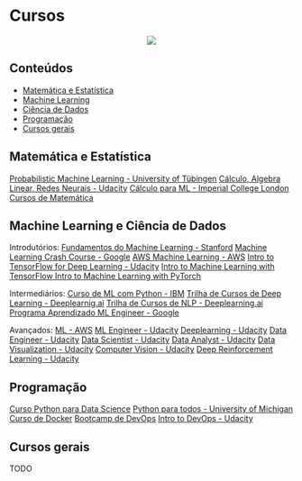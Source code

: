 # Cursos

<p align="center">
    <img src="https://media.giphy.com/media/SSirUu2TrV65ymCi4J/giphy.gif">
</p>

## Conteúdos
- [Matemática e Estatística](#matemática-e-estatística)
- [Machine Learning](#machine-learning-e-ciência-de-dados)
- [Ciência de Dados](#data-science)
- [Programação](#programação)
- [Cursos gerais](#cursos-gerais)

## Matemática e Estatística

[Probabilistic Machine Learning -  University of Tübingen](#https://uni-tuebingen.de/en/180804)
[Cálculo, Algebra Linear, Redes Neurais - Udacity](#https://www.udacity.com/course/ai-programming-python-nanodegree--nd089)
[Cálculo para ML - Imperial College London](#https://www.coursera.org/specializations/mathematics-machine-learning)
[Cursos de Matemática](#https://www.kdnuggets.com/2020/02/free-mathematics-courses-data-science-machine-learning.html)

## Machine Learning e Ciência de Dados

Introdutórios:
[Fundamentos do Machine Learning - Stanford](#https://www.coursera.org/learn/machine-learning)
[Machine Learning Crash Course - Google](#https://developers.google.com/machine-learning/crash-course)
[AWS Machine Learning - AWS](#https://www.coursera.org/learn/aws-machine-learning)
[Intro to TensorFlow for Deep Learning - Udacity](#https://learndigital.withgoogle.com/digitalunlocked/course/intro-to-tensorflow-for-deep-learning)
[Intro to Machine Learning with TensorFlow ](#https://www.udacity.com/course/intro-to-machine-learning-with-tensorflow-nanodegree--nd230)
[Intro to Machine Learning with PyTorch](#https://www.udacity.com/course/intro-to-machine-learning-nanodegree--nd229)

Intermediários:
[Curso de ML com Python - IBM](#https://www.coursera.org/learn/machine-learning-with-python)
[Trilha de Cursos de Deep Learning - Deeplearnig.ai](#https://www.coursera.org/specializations/deep-learning)
[Trilha de Cursos de NLP - Deeplearning.ai](#https://www.coursera.org/specializations/natural-language-processing)
[Programa Aprendizado ML Engineer - Google](#https://cloud.google.com/training/machinelearning-ai)

Avançados:
[ML - AWS](#https://aws.amazon.com/pt/training/learning-paths/machine-learning/)
[ML Engineer - Udacity](#https://www.udacity.com/course/machine-learning-engineer-nanodegree--nd009t)
[Deeplearning - Udacity](#https://www.udacity.com/course/deep-learning-nanodegree--nd101)
[Data Engineer - Udacity](#https://www.udacity.com/course/data-engineer-nanodegree--nd027)
[Data Scientist - Udacity](#https://www.udacity.com/course/data-scientist-nanodegree--nd025)
[Data Analyst - Udacity](#https://www.udacity.com/course/data-analyst-nanodegree--nd002)
[Data Visualization - Udacity](#https://www.udacity.com/course/data-visualization-nanodegree--nd197)
[Computer Vision - Udacity](#https://www.udacity.com/course/computer-vision-nanodegree--nd891)
[Deep Reinforcement Learning  - Udacity](#https://www.udacity.com/course/deep-reinforcement-learning-nanodegree--nd893)

## Programação 
[Curso Python para Data Science](#https://www.udemy.com/course/python-coding/?LSNPUBID=vEdqAMR5F5s&ranEAID=vEdqAMR5F5s&ranMID=39197&ranSiteID=vEdqAMR5F5s-UGlTZ4PmihadJBUQgiZvUg)
[Python para todos - University of Michigan](#https://www.coursera.org/specializations/python)
[Curso de Docker](#https://www.udemy.com/course/docker-introducao-a-administracao-de-containers/)
[Bootcamp de DevOps](#https://www.udemy.com/course/devopsbootcamp/)
[Intro to DevOps - Udacity](#https://www.udacity.com/course/intro-to-devops--ud611)

## Cursos gerais

TODO
